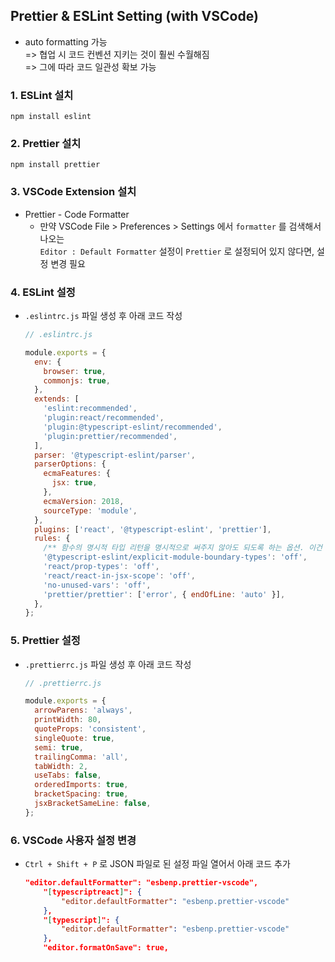 ## Prettier & ESLint Setting (with VSCode)    
- auto formatting 가능    
  => 협업 시 코드 컨벤션 지키는 것이 훨씬 수월해짐    
  => 그에 따라 코드 일관성 확보 가능    

         
### 1. ESLint 설치    
```    
npm install eslint
```    

### 2. Prettier 설치    
```     
npm install prettier
```     

### 3. VSCode Extension 설치    
- Prettier - Code Formatter    
  - 만약 VSCode File > Preferences > Settings 에서 `formatter` 를 검색해서 나오는     
    `Editor : Default Formatter` 설정이 `Prettier` 로 설정되어 있지 않다면, 설정 변경 필요    
    
### 4. ESLint 설정        
- `.eslintrc.js` 파일 생성 후 아래 코드 작성     

  ```jsx
  // .eslintrc.js

  module.exports = {
    env: {
      browser: true,
      commonjs: true,
    },
    extends: [
      'eslint:recommended',
      'plugin:react/recommended',
      'plugin:@typescript-eslint/recommended',
      'plugin:prettier/recommended',
    ],
    parser: '@typescript-eslint/parser',
    parserOptions: {
      ecmaFeatures: {
        jsx: true,
      },
      ecmaVersion: 2018,
      sourceType: 'module',
    },
    plugins: ['react', '@typescript-eslint', 'prettier'],
    rules: {
      /** 함수의 명시적 타입 리턴을 명시적으로 써주지 않아도 되도록 하는 옵션. 이건 off 하는게 맞을까? */
      '@typescript-eslint/explicit-module-boundary-types': 'off',
      'react/prop-types': 'off',
      'react/react-in-jsx-scope': 'off',
      'no-unused-vars': 'off',
      'prettier/prettier': ['error', { endOfLine: 'auto' }],
    },
  };
  ```    
  
### 5. Prettier 설정      
- `.prettierrc.js` 파일 생성 후 아래 코드 작성     

  ```jsx
  // .prettierrc.js

  module.exports = {
    arrowParens: 'always',
    printWidth: 80,
    quoteProps: 'consistent',
    singleQuote: true,
    semi: true,
    trailingComma: 'all',
    tabWidth: 2,
    useTabs: false,     
    orderedImports: true,    
    bracketSpacing: true,    
    jsxBracketSameLine: false,    
  };
  ``` 
  
    
### 6. VSCode 사용자 설정 변경    
- `Ctrl + Shift + P` 로 JSON 파일로 된 설정 파일 열어서 아래 코드 추가          

  ```json   
  "editor.defaultFormatter": "esbenp.prettier-vscode",
      "[typescriptreact]": {
          "editor.defaultFormatter": "esbenp.prettier-vscode"
      },
      "[typescript]": {
          "editor.defaultFormatter": "esbenp.prettier-vscode"
      },
      "editor.formatOnSave": true,
   ```    

